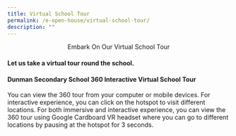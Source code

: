 ```yaml
---
title: Virtual School Tour
permalink: /e-open-house/virtual-school-tour/
description: ""
---
```

<p style="text-align: center;"> Embark On Our Virtual School Tour</p>

#### Let us take a virtual tour round the school.


#### Dunman Secondary School 360 Interactive Virtual School Tour


  

You can view the 360 tour from your computer or mobile devices. For interactive experience, you can click on the hotspot to visit different locations. For both immersive and interactive experience, you can view the 360 tour using Google Cardboard VR headset where you can go to different locations by pausing at the hotspot for 3 seconds.